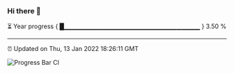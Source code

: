 ### Hi there 👋

⏳ Year progress { █▁▁▁▁▁▁▁▁▁▁▁▁▁▁▁▁▁▁▁▁▁▁▁▁▁▁▁▁▁ } 3.50 %

---

⏰ Updated on Thu, 13 Jan 2022 18:26:11 GMT

![Progress Bar CI](https://github.com/ZhaoGui/ZhaoGui/workflows/Progress%20Bar%20CI/badge.svg)
